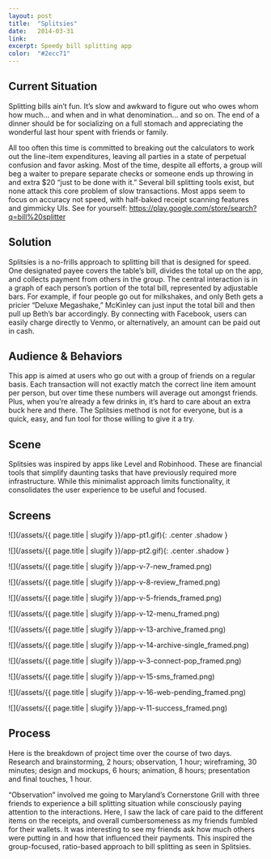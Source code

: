 ```yaml
---
layout: post
title:  "Splitsies"
date:   2014-03-31
link:	
excerpt: Speedy bill splitting app
color:	"#2ecc71"
---
```


## Current Situation
 
Splitting bills ain’t fun. It’s slow and awkward to figure out who owes whom how much… and when and in what denomination… and so on. The end of a dinner should be for socializing on a full stomach and appreciating the wonderful last hour spent with friends or family.
 
All too often this time is committed to breaking out the calculators to work out the line-item expenditures, leaving all parties in a state of perpetual confusion and favor asking. Most of the time, despite all efforts, a group will beg a waiter to prepare separate checks or someone ends up throwing in and extra $20 “just to be done with it.”
Several bill splitting tools exist, but none attack this core problem of slow transactions. Most apps seem to focus on accuracy not speed, with half-baked receipt scanning features and gimmicky UIs. See for yourself: https://play.google.com/store/search?q=bill%20splitter
 
## Solution
 
Splitsies is a no-frills approach to splitting bill that is designed for speed. One designated payee covers the table’s bill, divides the total up on the app, and collects payment from others in the group. The central interaction is in a graph of each person’s portion of the total bill, represented by adjustable bars.
For example, if four people go out for milkshakes, and only Beth gets a pricier “Deluxe Megashake,” McKinley can just input the total bill and then pull up Beth’s bar accordingly.
By connecting with Facebook, users can easily charge directly to Venmo, or alternatively, an amount can be paid out in cash.
 
## Audience & Behaviors
 
This app is aimed at users who go out with a group of friends on a regular basis. Each transaction will not exactly match the correct line item amount per person, but over time these numbers will average out amongst friends. Plus, when you’re already a few drinks in, it’s hard to care about an extra buck here and there. The Splitsies method is not for everyone, but is a quick, easy, and fun tool for those willing to give it a try.
 
## Scene
 
Splitsies was inspired by apps like Level and Robinhood. These are financial tools that simplify daunting tasks that have previously required more infrastructure. While this minimalist approach limits functionality, it consolidates the user experience to be useful and focused.

## Screens

![](/assets/{{ page.title | slugify }}/app-pt1.gif){: .center .shadow }

![](/assets/{{ page.title | slugify }}/app-pt2.gif){: .center .shadow }

![](/assets/{{ page.title | slugify }}/app-v-7-new_framed.png)

![](/assets/{{ page.title | slugify }}/app-v-8-review_framed.png)

![](/assets/{{ page.title | slugify }}/app-v-5-friends_framed.png)

![](/assets/{{ page.title | slugify }}/app-v-12-menu_framed.png)

![](/assets/{{ page.title | slugify }}/app-v-13-archive_framed.png)

![](/assets/{{ page.title | slugify }}/app-v-14-archive-single_framed.png)

![](/assets/{{ page.title | slugify }}/app-v-3-connect-pop_framed.png)

![](/assets/{{ page.title | slugify }}/app-v-15-sms_framed.png)

![](/assets/{{ page.title | slugify }}/app-v-16-web-pending_framed.png)

![](/assets/{{ page.title | slugify }}/app-v-11-success_framed.png)

## Process
 
Here is the breakdown of project time over the course of two days. Research and brainstorming, 2 hours; observation, 1 hour; wireframing, 30 minutes; design and mockups, 6 hours; animation, 8 hours; presentation and final touches, 1 hour.
 
“Observation” involved me going to Maryland’s Cornerstone Grill with three friends to experience a bill splitting situation while consciously paying attention to the interactions. Here, I saw the lack of care paid to the different items on the receipts, and overall cumbersomeness as my friends fumbled for their wallets. It was interesting to see my friends ask how much others were putting in and how that influenced their payments. This inspired the group-focused, ratio-based approach to bill splitting as seen in Splitsies.
